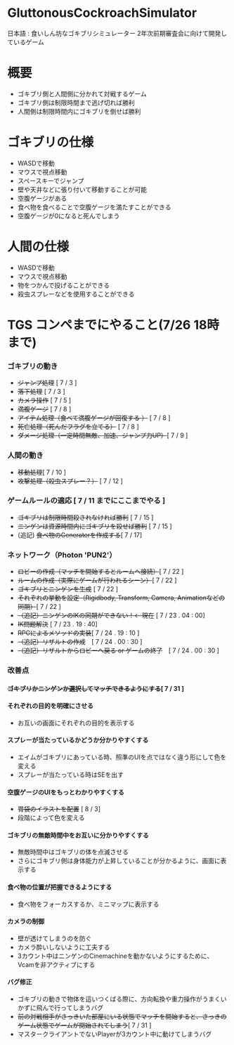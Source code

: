 # GluttonousCockroachSimulator
日本語 : 食いしん坊なゴキブリシミュレーター
2年次前期審査会に向けて開発しているゲーム

# 概要
- ゴキブリ側と人間側に分かれて対戦するゲーム
- ゴキブリ側は制限時間まで逃げ切れば勝利
- 人間側は制限時間内にゴキブリを倒せば勝利

# ゴキブリの仕様
- WASDで移動
- マウスで視点移動
- スペースキーでジャンプ
- 壁や天井などに張り付いて移動することが可能
- 空腹ゲージがある
- 食べ物を食べることで空腹ゲージを満たすことができる
- 空腹ゲージが0になると死んでしまう

# 人間の仕様
- WASDで移動
- マウスで視点移動
- 物をつかんで投げることができる
- 殺虫スプレーなどを使用することができる  

# TGS コンペまでにやること(7/26 18時まで)
### ゴキブリの動き
- ~~ジャンプ処理~~ [ 7 / 3 ]
- ~~落下処理~~ [ 7 / 3 ]
- ~~カメラ操作~~ [ 7 / 5 ]
- ~~満腹ゲージ~~ [ 7 / 8 ]
- ~~アイテム処理（食べて満腹ゲージが回復する ）~~ [ 7 / 8 ]
- ~~死亡処理（死んだフラグを立てる）~~ [ 7 / 8 ]
- ~~ダメージ処理（一定時間無敵、加速、ジャンプ力UP）~~[ 7 / 9 ]  

### 人間の動き
- ~~移動処理~~[ 7 / 10 ]
- ~~攻撃処理（殺虫スプレー？）~~  [ 7 / 12 ] 

### ゲームルールの適応 [ 7 / 11 までにここまでやる ]
- ~~ゴキブリは制限時間殺されなければ勝利~~ [ 7 / 15 ]
- ~~ニンゲンは資源時間内にゴキブリを殺せば勝利~~  [ 7 / 15 ]
- (追記) ~~食べ物のGeneraterを作成する~~[ 7 / 17]  

### ネットワーク（Photon 'PUN2'）
- ~~ロビーの作成（マッチを開始するとルームへ接続）~~[ 7 / 22 ]
- ~~ルームの作成（実際にゲームが行われるシーン）~~[ 7 / 22 ]
- ~~ゴキブリとニンゲンを生成~~ [ 7 / 22 ]
- ~~それぞれの挙動を設定（Rigidbody, Transform, Camera, Animationなどの同期）~~[ 7 / 22 ]
- ~~（追記）ニンゲンのIKの同期ができない！← 現在~~ [ 7 / 23 . 04 : 00]
- ~~IK問題解決~~ [ 7 / 23 . 19 : 40]
- ~~RPCによるメソッドの実装~~[ 7 / 24 . 19 : 10 ]  
- ~~（追記）リザルトの作成~~　[ 7 / 24 . 00 : 30 ]
- ~~（追記）リザルトからロビーへ戻る or ゲームの終了~~　[ 7 / 24 . 00 : 30 ]  

### 改善点  
#### ~~ゴキブリかニンゲンか選択してマッチできるようにする~~[ 7 / 31 ]  

#### それぞれの目的を明確にさせる  
- お互いの画面にそれぞれの目的を表示する  

#### スプレーが当たっているかどうか分かりやすくする
- エイムがゴキブリにあっている時、照準のUIを点ではなく違う形にして色を変える
- スプレーが当たっている時はSEを出す  

#### 空腹ゲージのUIをもっとわかりやすくする
- ~~胃袋のイラストを配置~~ [ 8 / 3]
- 段階によって色を変える  

#### ゴキブリの無敵時間中をお互いに分かりやすくする
- 無敵時間中はゴキブリの体を点滅させる  
- さらにゴキブリ側は身体能力が上昇していることが分かるように、画面に表示する  

#### 食べ物の位置が把握できるようにする  
- 食べ物をフォーカスするか、ミニマップに表示する  

#### カメラの制御  
- 壁が透けてしまうのを防ぐ
- カメラ酔いしないように工夫する  
- 3カウント中はニンゲンのCinemachineを動かないようにするために、Vcamを非アクティブにする  

#### バグ修正  
- ゴキブリの動きで物体を這いつくばる際に、方向転換や重力操作がうまくいかずに飛んで行ってしまうバグ  
- ~~前の対戦相手がさっきいた部屋にいる状態でマッチを開始すると、さっきのゲーム状態でゲームが開始されてしまう~~[ 7 / 31 ]  
- マスタークライアントでないPlayerが3カウント中に動けてしまうバグ  
